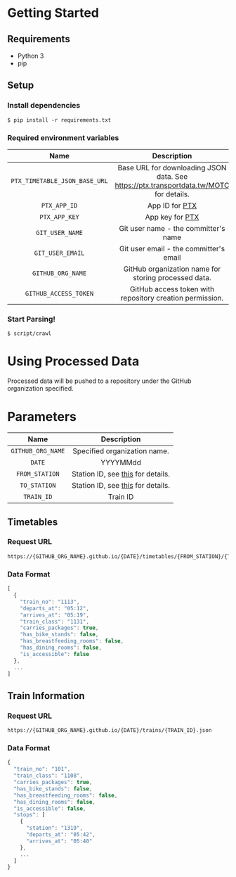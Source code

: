 # Getting Started

## Requirements

- Python 3
- pip

## Setup

### Install dependencies

```
$ pip install -r requirements.txt
```

### Required environment variables

| Name | Description |
|:----:|:----:|
| `PTX_TIMETABLE_JSON_BASE_URL` | Base URL for downloading JSON data. See https://ptx.transportdata.tw/MOTC for details. |
| `PTX_APP_ID` | App ID for [PTX](https://ptx.transportdata.tw/PTX/) |
| `PTX_APP_KEY` | App key for [PTX](https://ptx.transportdata.tw/PTX/) |
| `GIT_USER_NAME` | Git user name - the committer's name |
| `GIT_USER_EMAIL` | Git user email - the committer's email |
| `GITHUB_ORG_NAME` | GitHub organization name for storing processed data. |
| `GITHUB_ACCESS_TOKEN` | GitHub access token with repository creation permission. |

### Start Parsing!

```
$ script/crawl
```

# Using Processed Data

Processed data will be pushed to a repository under the GitHub organization specified.

# Parameters

| Name | Description |
|:----:|:----:|
| `GITHUB_ORG_NAME` | Specified organization name. |
| `DATE` | YYYYMMdd |
| `FROM_STATION` | Station ID, see [this](http://163.29.3.98/json/%E8%AA%AA%E6%98%8E/%E5%8F%B0%E9%90%B5%E7%81%AB%E8%BB%8A%E6%99%82%E5%88%BB%E7%B6%B2%E9%9A%9B%E8%B3%87%E8%A8%8A%E4%BA%A4%E6%8F%9B%E8%AA%AA%E6%98%8E.rtf) for details. |
| `TO_STATION` | Station ID, see [this](http://163.29.3.98/json/%E8%AA%AA%E6%98%8E/%E5%8F%B0%E9%90%B5%E7%81%AB%E8%BB%8A%E6%99%82%E5%88%BB%E7%B6%B2%E9%9A%9B%E8%B3%87%E8%A8%8A%E4%BA%A4%E6%8F%9B%E8%AA%AA%E6%98%8E.rtf) for details. |
| `TRAIN_ID` | Train ID |

## Timetables

### Request URL

```
https://{GITHUB_ORG_NAME}.github.io/{DATE}/timetables/{FROM_STATION}/{TO_STATION}.json
```

### Data Format

```js
[
  {
    "train_no": "1113",
    "departs_at": "05:12",
    "arrives_at": "05:19",
    "train_class": "1131",
    "carries_packages": true,
    "has_bike_stands": false,
    "has_breastfeeding_rooms": false,
    "has_dining_rooms": false,
    "is_accessible": false
  },
  ...
]
```

## Train Information

### Request URL

```
https://{GITHUB_ORG_NAME}.github.io/{DATE}/trains/{TRAIN_ID}.json
```

### Data Format

```js
{
  "train_no": "101",
  "train_class": "1108",
  "carries_packages": true,
  "has_bike_stands": false,
  "has_breastfeeding_rooms": false,
  "has_dining_rooms": false,
  "is_accessible": false,
  "stops": [
    {
      "station": "1319",
      "departs_at": "05:42",
      "arrives_at": "05:40"
    },
    ...
  ]
}
```
